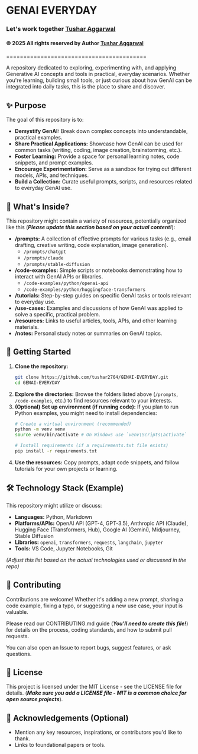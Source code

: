 # GENAI EVERYDAY 
### Let's work together [Tushar Aggarwal](https://www.linkedin.com/in/tusharaggarwalinseec/)
#### © 2025 All rights reserved by Author [Tushar Aggarwal](https://www.linkedin.com/in/tusharaggarwalinseec/)
=========================================

A repository dedicated to exploring, experimenting with, and applying Generative AI concepts and tools in practical, everyday scenarios. Whether you're learning, building small tools, or just curious about how GenAI can be integrated into daily tasks, this is the place to share and discover.

## ✨ Purpose

The goal of this repository is to:

*   **Demystify GenAI:** Break down complex concepts into understandable, practical examples.
*   **Share Practical Applications:** Showcase how GenAI can be used for common tasks (writing, coding, image creation, brainstorming, etc.).
*   **Foster Learning:** Provide a space for personal learning notes, code snippets, and prompt examples.
*   **Encourage Experimentation:** Serve as a sandbox for trying out different models, APIs, and techniques.
*   **Build a Collection:** Curate useful prompts, scripts, and resources related to everyday GenAI use.

## 🚀 What's Inside?

This repository might contain a variety of resources, potentially organized like this (***Please update this section based on your actual content!***):

*   **/prompts:** A collection of effective prompts for various tasks (e.g., email drafting, creative writing, code explanation, image generation).
    *   `/prompts/chatgpt`
    *   `/prompts/claude`
    *   `/prompts/stable-diffusion`
*   **/code-examples:** Simple scripts or notebooks demonstrating how to interact with GenAI APIs or libraries.
    *   `/code-examples/python/openai-api`
    *   `/code-examples/python/huggingface-transformers`
*   **/tutorials:** Step-by-step guides on specific GenAI tasks or tools relevant to everyday use.
*   **/use-cases:** Examples and discussions of how GenAI was applied to solve a specific, practical problem.
*   **/resources:** Links to useful articles, tools, APIs, and other learning materials.
*   **/notes:** Personal study notes or summaries on GenAI topics.

## 🏁 Getting Started

1.  **Clone the repository:**
    ```bash
    git clone https://github.com/tushar2704/GENAI-EVERYDAY.git
    cd GENAI-EVERYDAY
    ```
2.  **Explore the directories:** Browse the folders listed above (`/prompts`, `/code-examples`, etc.) to find resources relevant to your interests.
3.  **(Optional) Set up environment (if running code):** If you plan to run Python examples, you might need to install dependencies:
    ```bash
    # Create a virtual environment (recommended)
    python -m venv venv
    source venv/bin/activate # On Windows use `venv\Scripts\activate`

    # Install requirements (if a requirements.txt file exists)
    pip install -r requirements.txt
    ```
4.  **Use the resources:** Copy prompts, adapt code snippets, and follow tutorials for your own projects or learning.

## 🛠️ Technology Stack (Example)

This repository might utilize or discuss:

*   **Languages:** Python, Markdown
*   **Platforms/APIs:** OpenAI API (GPT-4, GPT-3.5), Anthropic API (Claude), Hugging Face (Transformers, Hub), Google AI (Gemini), Midjourney, Stable Diffusion
*   **Libraries:** `openai`, `transformers`, `requests`, `langchain`, `jupyter`
*   **Tools:** VS Code, Jupyter Notebooks, Git

*(Adjust this list based on the actual technologies used or discussed in the repo)*

## 🤝 Contributing

Contributions are welcome! Whether it's adding a new prompt, sharing a code example, fixing a typo, or suggesting a new use case, your input is valuable.

Please read our CONTRIBUTING.md guide (***You'll need to create this file!***) for details on the process, coding standards, and how to submit pull requests.

You can also open an Issue to report bugs, suggest features, or ask questions.

## 📜 License

This project is licensed under the MIT License - see the LICENSE file for details. (***Make sure you add a LICENSE file - MIT is a common choice for open source projects***).

## 🙏 Acknowledgements (Optional)

*   Mention any key resources, inspirations, or contributors you'd like to thank.
*   Links to foundational papers or tools.




